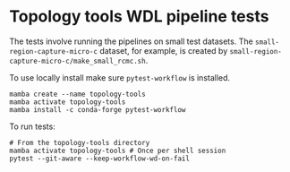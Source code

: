 # Topology tools WDL pipeline tests

The tests involve running the pipelines on small test datasets. 
The `small-region-capture-micro-c` dataset, for example, is created by `small-region-capture-micro-c/make_small_rcmc.sh`.
 
To use locally install make sure `pytest-workflow` is installed. 

	mamba create --name topology-tools
	mamba activate topology-tools
	mamba install -c conda-forge pytest-workflow

To run tests:

	# From the topology-tools directory
	mamba activate topology-tools # Once per shell session
	pytest --git-aware --keep-workflow-wd-on-fail

